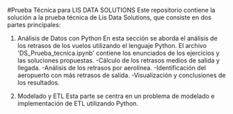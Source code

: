 #Prueba Técnica para LIS DATA SOLUTIONS
Este repositorio contiene la solución a la prueba técnica de Lis Data Solutions, que consiste en dos partes principales:

1. Análisis de Datos con Python
En esta sección se aborda el análisis de los retrasos de los vuelos utilizando el lenguaje Python. El archivo 'DS_Prueba_tecnica.ipynb' contiene los enunciados de los ejercicios y las soluciones propuestas.
-Cálculo de los retrasos medios de salida y llegada.
-Análisis de los retrasos por aerolínea.
-Identificación del aeropuerto con más retrasos de salida.
-Visualización y conclusiones de los resultados.

2. Modelado y ETL
Esta parte se centra en un problema de modelado e implementación de ETL utilizando Python. 
